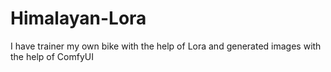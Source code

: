 # Himalayan-Lora
I have trainer my own bike with the help of Lora and generated images with the help of ComfyUI
